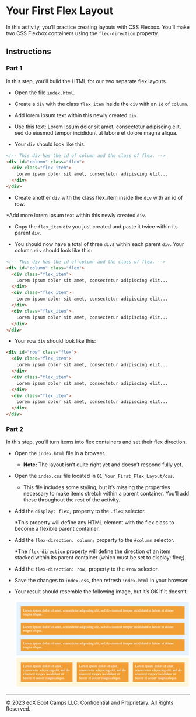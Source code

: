 # Your First Flex Layout

In this activity, you’ll practice creating layouts with CSS Flexbox. You’ll make two CSS Flexbox containers using the `flex-direction` property.

## Instructions

### Part 1

In this step, you’ll build the HTML for our two separate flex layouts.

* Open the file `index.html`. 

* Create a `div` with the class `flex_item` inside the `div` with an `id` of `column`.

* Add lorem ipsum text within this newly created `div`.

* Use this text: Lorem ipsum dolor sit amet, consectetur adipiscing elit, sed do eiusmod tempor incididunt ut labore et dolore magna aliqua.

* Your `div` should look like this:

```html
<!-- This div has the id of column and the class of flex. -->
<div id="column" class="flex">
  <div class="flex_item">
    Lorem ipsum dolor sit amet, consectetur adipiscing elit...
  </div>
</div> 
```

* Create another `div` with the class flex_item inside the `div` with an id of row.

*Add more lorem ipsum text within this newly created `div`.

* Copy the `flex_item` `div` you just created and paste it twice within its parent `div`.

* You should now have a total of three `div`s within each parent `div`. Your column `div` should look like this:

```html
<!-- This div has the id of column and the class of flex. -->
<div id="column" class="flex">
  <div class="flex_item">
    Lorem ipsum dolor sit amet, consectetur adipiscing elit...
  </div>
  <div class="flex_item">
    Lorem ipsum dolor sit amet, consectetur adipiscing elit...
  </div>
  <div class="flex_item">
    Lorem ipsum dolor sit amet, consectetur adipiscing elit...
  </div>
</div>
```

* Your row `div` should look like this:

```html
<div id="row" class="flex">
  <div class="flex_item">
    Lorem ipsum dolor sit amet, consectetur adipiscing elit...
  </div>
  <div class="flex_item">
    Lorem ipsum dolor sit amet, consectetur adipiscing elit...
  </div>
  <div class="flex_item">
    Lorem ipsum dolor sit amet, consectetur adipiscing elit...
  </div>
</div>
```

### Part 2

In this step, you’ll turn items into flex containers and set their flex direction. 

* Open the `index.html` file in a browser.

  * **Note:** The layout isn’t quite right yet and doesn’t respond fully yet.

* Open the `index.css` file located in `01_Your_First_Flex_Layout/css`.

  * This file includes some styling, but it’s missing the properties necessary to make items stretch within a parent container. You’ll add these throughout the rest of the activity.

* Add the `display: flex;` property to the `.flex` selector.

  *This property will define any HTML element with the flex class to become a flexible parent container.

* Add the `flex-direction: column;` property to the `#column` selector.

  *The `flex-direction` property will define the direction of an item stacked within its parent container (which must be set to display: flex;).

* Add the `flex-direction: row;` property to the `#row` selector.

* Save the changes to `index.css`, then refresh `index.html` in your browser.

* Your result should resemble the following image, but it’s OK if it doesn’t:

  ![Your first flex layout solution](images/flex-layout-solution.png)

---

© 2023 edX Boot Camps LLC. Confidential and Proprietary. All Rights Reserved.
